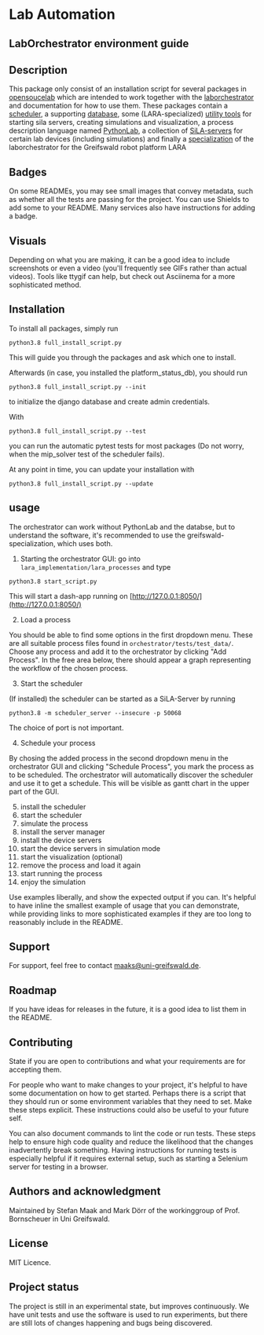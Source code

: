 # Lab Automation



## LabOrchestrator environment guide

## Description
This package only consist of an installation script for several packages
in [opensoucelab](https://gitlab.com/opensourcelab/) which are intended to work
together with the [laborchestrator](https://gitlab.com/opensourcelab/laborchestrator) and documentation for how to use them. 
These packages contain a [scheduler](https://gitlab.com/opensourcelab/pythonlabscheduler),
a supporting [database](https://gitlab.com/StefanMa/platform_status_db),
some (LARA-specialized) [utility tools](https://gitlab.com/StefanMa/lara-tools) for starting sila servers, creating simulations and visualization,
a process description language named [PythonLab](https://gitlab.com/opensourcelab/pythonLab),
a collection of [SiLA-servers](https://gitlab.com/opensourcelab/devices) for certain lab devices (including simulations)
and finally a [specialization](https://gitlab.com/lara-uni-greifswald/lara-processes) of the laborchestrator for the Greifswald robot platform LARA

## Badges
On some READMEs, you may see small images that convey metadata, such as whether all the tests are passing for the project. You can use Shields to add some to your README. Many services also have instructions for adding a badge.

## Visuals
Depending on what you are making, it can be a good idea to include screenshots or even a video (you'll frequently see GIFs rather than actual videos). Tools like ttygif can help, but check out Asciinema for a more sophisticated method.

## Installation
To install all packages, simply run 

`python3.8 full_install_script.py`

This will guide you through the packages and ask which one to install.

Afterwards (in case, you installed the platform_status_db), you should run 

`python3.8 full_install_script.py --init` 

to initialize the django database and create admin credentials.

With 

`python3.8 full_install_script.py --test`

you can run the automatic pytest tests for most packages (Do not worry, when the mip_solver test of the scheduler fails).

At any point in time, you can update your installation with 

`python3.8 full_install_script.py --update`

## usage

The orchestrator can work without PythonLab and the databse,
but to understand the software, it's recommended to use the greifswald-specialization, which uses both.

1. Starting the orchestrator GUI:
go into `lara_implementation/lara_processes` and type

`python3.8 start_script.py`

This will start a dash-app running on [http://127.0.0.1:8050/](http://127.0.0.1:8050/)

2. Load a process

You should be able to find some options in the first dropdown menu. These are all suitable process files found in
`orchestrator/tests/test_data/`. Choose any process and add it to the orchestrator by clicking "Add Process". In the free area below,
there should appear a graph representing the workflow of the chosen process.

3. Start the scheduler

(If installed) the scheduler can be started as a SiLA-Server by running

`python3.8 -m scheduler_server --insecure -p 50068` 

The choice of port is not important. 

4. Schedule your process

By chosing the added process in the second dropdown menu in the orchestrator GUI and clicking "Schedule Process", you mark the process as to be scheduled. The orchestrator will automatically discover the scheduler and use it to get a schedule. This will be visible as gantt chart in the upper part of the GUI.



5. install the scheduler
6. start the scheduler
7. simulate the process
8. install the server manager
9. install the device servers
10. start the device servers in simulation mode
11. start the visualization (optional)
12. remove the process and load it again
13. start running the process
14. enjoy the simulation

Use examples liberally, and show the expected output if you can. It's helpful to have inline the smallest example of usage that you can demonstrate, while providing links to more sophisticated examples if they are too long to reasonably include in the README.

## Support
For support, feel free to contact maaks@uni-greifswald.de. 

## Roadmap
If you have ideas for releases in the future, it is a good idea to list them in the README.

## Contributing
State if you are open to contributions and what your requirements are for accepting them.

For people who want to make changes to your project, it's helpful to have some documentation on how to get started. Perhaps there is a script that they should run or some environment variables that they need to set. Make these steps explicit. These instructions could also be useful to your future self.

You can also document commands to lint the code or run tests. These steps help to ensure high code quality and reduce the likelihood that the changes inadvertently break something. Having instructions for running tests is especially helpful if it requires external setup, such as starting a Selenium server for testing in a browser.

## Authors and acknowledgment
Maintained by Stefan Maak and Mark Dörr of the workinggroup of Prof. Bornscheuer in Uni Greifswald.

## License
MIT Licence.

## Project status
The project is still in an experimental state, but improves continuously.
We have unit tests and use the software is used to run experiments, 
but there are still lots of changes happening and bugs being discovered. 
